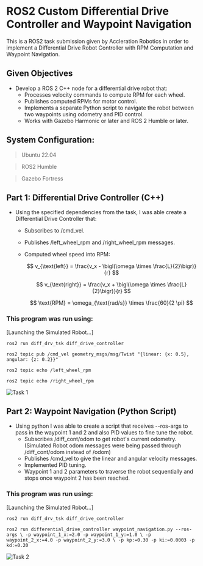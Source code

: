 # ROS2 Custom Differential Drive Controller and Waypoint Navigation

This is a ROS2 task submission given by Accleration Robotics in order to implement a Differential Drive Robot Controller with RPM Computation and Waypoint Navigation.

## Given Objectives
- Develop a ROS 2 C++ node for a differential drive robot that:
    - Processes velocity commands to compute RPM for each wheel.
    - Publishes computed RPMs for motor control.
    - Implements a separate Python script to navigate the robot between two waypoints using odometry and PID control.
    - Works with Gazebo Harmonic or later and ROS 2 Humble or later.

## System Configuration:

> Ubuntu 22.04

> ROS2 Humble

> Gazebo Fortress

## Part 1: Differential Drive Controller (C++)

- Using the specified dependencies from the task, I was able create a Differential Drive Controller that:
    - Subscribes to /cmd_vel.
    - Publishes /left_wheel_rpm and /right_wheel_rpm messages.
    - Computed wheel speed into RPM:
      
        $$
        v_{\text{left}} = \frac{v_x - \bigl(\omega \times \frac{L}{2}\bigr)}{r}
        $$

        $$
        v_{\text{right}} = \frac{v_x + \bigl(\omega \times \frac{L}{2}\bigr)}{r}
        $$

        $$
        \text{RPM} = \omega_{\text{rad/s}} \times \frac{60}{2 \pi}
        $$

### This program was run using:
  [Launching the Simulated Robot...]
  
  `ros2 run diff_drv_tsk diff_drive_controller`
  
  `ros2 topic pub /cmd_vel geometry_msgs/msg/Twist "{linear: {x: 0.5}, angular: {z: 0.2}}"`
  
  `ros2 topic echo /left_wheel_rpm`
  
  `ros2 topic echo /right_wheel_rpm`

![Task 1](/task_demo_videos/Part_1.gif)

## Part 2: Waypoint Navigation (Python Script)

- Using python I was able to create a script that receives --ros-args to pass in the waypoint 1 and 2 and also PID values to fine tune the robot.
  - Subscribes /diff_cont/odom to get robot's current odometry. (Simulated Robot odom messages were being passed through /diff_cont/odom instead of /odom)
  - Publishes /cmd_vel to give the linear and angular velocity messages.
  - Implemented PID tuning.
  - Waypoint 1 and 2 parameters to traverse the robot sequentially and stops once waypoint 2 has been reached.

### This program was run using:
  [Launching the Simulated Robot...]
  
  `ros2 run diff_drv_tsk diff_drive_controller`
  
  ``ros2 run differential_drive_controller waypoint_navigation.py --ros-args \
    -p waypoint_1_x:=2.0 -p waypoint_1_y:=1.0 \
    -p waypoint_2_x:=4.0 -p waypoint_2_y:=3.0 \
    -p kp:=0.30 -p ki:=0.0003 -p kd:=0.20``
    
![Task 2](/task_demo_videos/Part_2.gif)
